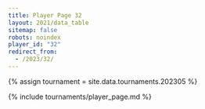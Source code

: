 ```yaml
---
title: Player Page 32
layout: 2021/data_table
sitemap: false
robots: noindex
player_id: "32"
redirect_from:
  - /2023/32/
---
```

{% assign tournament = site.data.tournaments.202305 %}

{% include tournaments/player_page.md %}
